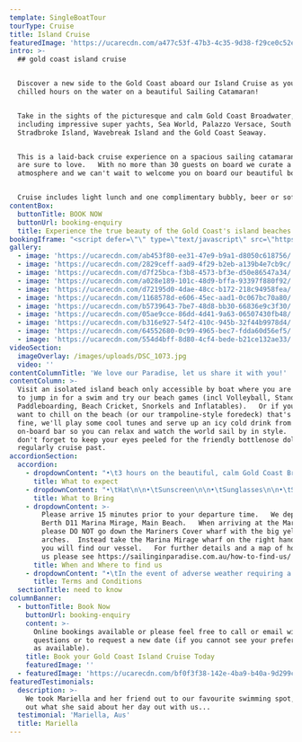 ```yaml
---
template: SingleBoatTour
tourType: Cruise
title: Island Cruise
featuredImage: 'https://ucarecdn.com/a477c53f-47b3-4c35-9d38-f29ce0c52e4f/'
intro: >-
  ## gold coast island cruise


  Discover a new side to the Gold Coast aboard our Island Cruise as you enjoy 3
  chilled hours on the water on a beautiful Sailing Catamaran!


  Take in the sights of the picturesque and calm Gold Coast Broadwater,
  including impressive super yachts, Sea World, Palazzo Versace, South
  Stradbroke Island, Wavebreak Island and the Gold Coast Seaway.  


  This is a laid-back cruise experience on a spacious sailing catamaran that you
  are sure to love.   With no more than 30 guests on board we curate a social
  atmosphere and we can't wait to welcome you on board our beautiful boat!


  Cruise includes light lunch and one complimentary bubbly, beer or soft drink.
contentBox:
  buttonTitle: BOOK NOW
  buttonUrl: booking-enquiry
  title: Experience the true beauty of the Gold Coast's island beaches.
bookingIframe: "<script defer=\"\" type=\"text/javascript\" src=\"https://sailinginparadise.rezdy.com/pluginJs\"></script>\r\n\n\\    <iframe seamless=\"\" width=\"300px\" height=\"1000px\" frameborder=\"0\" class=\"rezdy\" src=\"https://sailinginparadise.rezdy.com/calendarWidget/265343?iframe=true\"></iframe>"
gallery:
  - image: 'https://ucarecdn.com/ab453f80-ee31-47e9-b9a1-d8050c618756/'
  - image: 'https://ucarecdn.com/2829ceff-aad9-4f29-b2eb-a139b4e7cb9c/'
  - image: 'https://ucarecdn.com/d7f25bca-f3b8-4573-bf3e-d50e86547a34/'
  - image: 'https://ucarecdn.com/a028e189-101c-48d9-bffa-93397f880f92/'
  - image: 'https://ucarecdn.com/d72195d0-4dae-48cc-b172-218c94958fea/'
  - image: 'https://ucarecdn.com/1168578d-e606-45ec-aad1-0c067bc70a80/'
  - image: 'https://ucarecdn.com/b5739643-7be7-48d8-bb30-66836e9c3f30/'
  - image: 'https://ucarecdn.com/05ae9cce-86dd-4d41-9a63-06507430fb48/'
  - image: 'https://ucarecdn.com/b316e927-54f2-410c-945b-32f44b9978d4/'
  - image: 'https://ucarecdn.com/64552680-0c99-4965-bec7-fdda60d56ef5/'
  - image: 'https://ucarecdn.com/554d4bff-8d80-4cf4-bede-b21ce132ae33/'
videoSection:
  imageOverlay: /images/uploads/DSC_1073.jpg
  video: ''
contentColumnTitle: 'We love our Paradise, let us share it with you!'
contentColumn: >-
  Visit an isolated island beach only accessible by boat where you are invited
  to jump in for a swim and try our beach games (incl Volleyball, Stand Up
  Paddleboarding, Beach Cricket, Snorkels and Inflatables).   Or if you just
  want to chill on the beach (or our trampoline-style foredeck) that's totally
  fine, we'll play some cool tunes and serve up an icy cold drink from our
  on-board bar so you can relax and watch the world sail by in style.     But
  don't forget to keep your eyes peeled for the friendly bottlenose dolphins who
  regularly cruise past.
accordionSection:
  accordion:
    - dropdownContent: "•\t3 hours on the beautiful, calm Gold Coast Broadwater\r\n\n•\tRelax onboard a spacious Sailing Catamaran\r\n\n•\tA maximum of 30 guests on board\r\n\n•\tSee impressive superyachts, Seaworld, Palazzo Versace, Gold Coast Seaway, Wavebreak Island, South Stradbroke Island and local wildlife.\r\n\n•\tPull up at an island beach only accessible by boat\r\n\n•\tEnjoy free beach activities, take a dip or just relax and enjoy the view\r\n\n•\tCool tunes set the soundtrack for your experience\r\n\n•\tFriendly relaxed ambience with crew sharing some local knowledge\r\n\n•\tKeep your eyes peeled for dolphins!\r\n\n•\tIncludes one complimentary drink and light lunch\n\n•\tDeparts and returns @ Marina Mirage - an ideal spot for a beautiful waterfront meal or drinks before or after your cruise"
      title: What to expect
    - dropdownContent: "•\tHat\n\n•\tSunscreen\n\n•\tSunglasses\n\n•\tSwimwear \n\n•\tTowel\n\n•\tJacket on cooler days\n\n•\tShoes that are easy to slip off\n\n•\tCamera"
      title: What to Bring
    - dropdownContent: >-
        Please arrive 15 minutes prior to your departure time.   We depart from
        Berth D11 Marina Mirage, Main Beach.   When arriving at the Marina
        please DO NOT go down the Mariners Cover wharf with the big yellow
        arches.  Instead take the Marina Mirage wharf on the right hand side and
        you will find our vessel.   For further details and a map of how to find
        us please see https://sailinginparadise.com.au/how-to-find-us/
      title: When and Where to find us
    - dropdownContent: "•\tIn the event of adverse weather requiring a cancellation of the cruise an SMS will be sent to your registered mobile (please ensure you provide one).   \n\n•\tPlease provide notice of at least 72 hours should you wish to cancel to avoid forfeiture of ticket price.  \n\n•\tThere is no BYO on our ticketed cruises however you will receive one complimentary bubbly, beer or soft drink and extra drinks may be purchased on board at very reasonable prices (cash preferred, cards accepted).  \n\n•\tSailing in Paradise reserves the right to substitute the vessel if necessary without prior notice.\n\n•\tCruises are subject to weather suitability, the cruise can proceed in most weather conditions but if it is deemed unsafe we will not sail.   Customers are able to reschedule or request a refund in this circumstance.\n\n•\tCruises require minimum numbers to depart.\\\n  In the event of minimum numbers not being met guests will be offered a full refund or the opportunity to reschedule to an alternative date."
      title: Terms and Conditions
  sectionTitle: need to know
columnBanner:
  - buttonTitle: Book Now
    buttonUrl: booking-enquiry
    content: >-
      Online bookings available or please feel free to call or email with any
      questions or to request a new date (if you cannot see your preferred date
      as available).
    title: Book your Gold Coast Island Cruise Today
    featuredImage: ''
  - featuredImage: 'https://ucarecdn.com/bf0f3f38-142e-4ba9-b40a-9d299c54ab38/'
featuredTestimonials:
  description: >-
    We took Mariella and her friend out to our favourite swimming spot, check
    out what she said about her day out with us...
  testimonial: 'Mariella, Aus'
  title: Mariella
---
```


